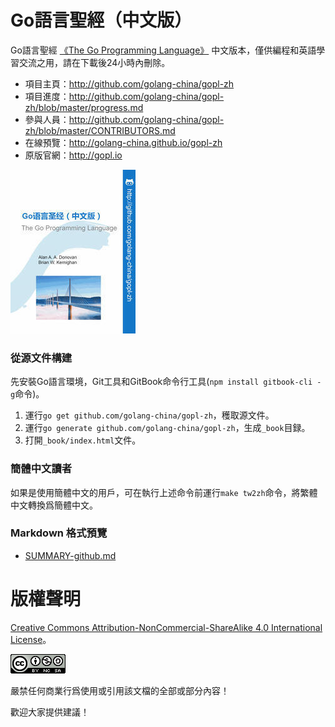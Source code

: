 # Go語言聖經（中文版）

Go語言聖經 [《The Go Programming Language》](http://gopl.io) 中文版本，僅供編程和英語學習交流之用，請在下載後24小時內刪除。

- 項目主頁：http://github.com/golang-china/gopl-zh
- 項目進度：http://github.com/golang-china/gopl-zh/blob/master/progress.md
- 參與人員：http://github.com/golang-china/gopl-zh/blob/master/CONTRIBUTORS.md
- 在線預覽：http://golang-china.github.io/gopl-zh
- 原版官網：http://gopl.io

[![](cover_small.jpg)](https://github.com/golang-china/gopl-zh)


### 從源文件構建

先安裝Go語言環境，Git工具和GitBook命令行工具(`npm install gitbook-cli -g`命令)。

1. 運行`go get github.com/golang-china/gopl-zh`，穫取源文件。
2. 運行`go generate github.com/golang-china/gopl-zh`，生成`_book`目録。
3. 打開`_book/index.html`文件。

### 簡體中文讀者

如果是使用簡體中文的用戶，可在執行上述命令前運行`make tw2zh`命令，將繁體中文轉換爲簡體中文。

### Markdown 格式預覽

- [SUMMARY-github.md](SUMMARY-github.md)

# 版權聲明

<a rel="license" href="http://creativecommons.org/licenses/by-nc-sa/4.0/">Creative Commons Attribution-NonCommercial-ShareAlike 4.0 International License</a>。

<a rel="license" href="http://creativecommons.org/licenses/by-nc-sa/4.0/"><img alt="Creative Commons License" style="border-width:0" src="./images/by-nc-sa-4.0-88x31.png"></img></a>

嚴禁任何商業行爲使用或引用該文檔的全部或部分內容！

歡迎大家提供建議！

